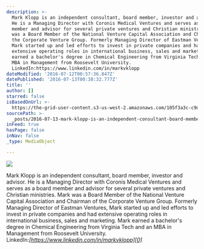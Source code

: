 ```yaml
---
description: >-
  Mark Klopp is an independent consultant, board member, investor and advisor.
  He is a Managing Director with Coronis Medical Ventures and serves as a board
  member and advisor for several private ventures and Christian ministries. Mark
  was a Board Member of the National Venture Capital Association and Chairman of
  the Corporate Venture Group. Formerly Managing Director of Eastman Ventures,
  Mark started up and led efforts to invest in private companies and had
  extensive operating roles in international business, sales and marketing. Mark
  earned a bachelor's degree in Chemical Engineering from Virginia Tech and an
  MBA in Management from Roosevelt University. 
  LinkedIn:https://www.linkedin.com/in/markvklopp
dateModified: '2016-07-12T00:57:36.847Z'
datePublished: '2016-07-13T00:38:32.777Z'
title: ''
author: []
starred: false
isBasedOnUrl: >-
  https://the-grid-user-content.s3-us-west-2.amazonaws.com/105f3a3c-c9dd-4754-b773-cec50d0b3983.jpg
sourcePath: >-
  _posts/2016-07-13-mark-klopp-is-an-independent-consultant-board-member-inves.md
inFeed: true
hasPage: false
inNav: false
_type: MediaObject

---
```

![](https://the-grid-user-content.s3-us-west-2.amazonaws.com/105f3a3c-c9dd-4754-b773-cec50d0b3983.jpg)

Mark Klopp is an independent consultant, board member, investor and advisor. He is a Managing Director with Coronis Medical Ventures and serves as a board member and advisor for several private ventures and Christian ministries. Mark was a Board Member of the National Venture Capital Association and Chairman of the Corporate Venture Group. Formerly Managing Director of Eastman Ventures, Mark started up and led efforts to invest in private companies and had extensive operating roles in international business, sales and marketing. Mark earned a bachelor's degree in Chemical Engineering from Virginia Tech and an MBA in Management from Roosevelt University.  
LinkedIn:_[https://www.linkedin.com/in/markvklopp][0]_

[0]: https://www.linkedin.com/in/markvklopp